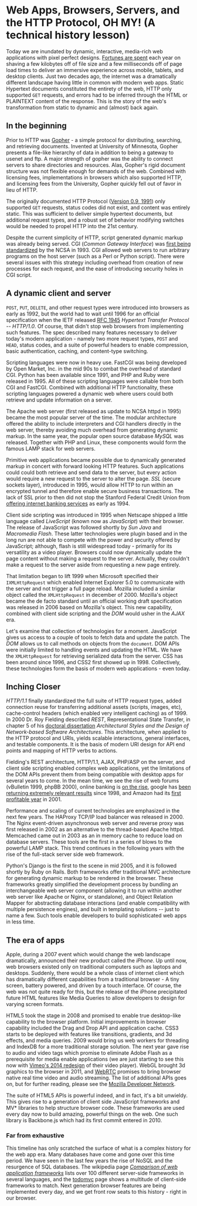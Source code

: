 # Web Apps, Browsers, Servers, and the HTTP Protocol, OH MY! (A technical history lesson)

Today we are inundated by dynamic, interactive, media-rich web applications with pixel perfect designs. [Fortunes are spent](http://www.fastcompany.com/1825005/how-one-second-could-cost-amazon-16-billion-sales) each year on shaving a few kilobytes off of file size and a few milliseconds off of page load times to deliver an immersive experience across mobile, tablets, and desktop clients. Just two decades ago, the internet was a dramatically different landscape having little in common with modern web apps. Static Hypertext documents constituted the entirety of the web, HTTP only supported `GET` requests, and errors had to be inferred through the HTML or PLAINTEXT content of the response. This is the story of the web's transformation from static to dynamic and (almost) back again.

## In the beginning

Prior to HTTP was [Gopher](http://en.wikipedia.org/wiki/Gopher_protocol) - a simple protocol for distributing, searching, and retrieving documents. Invented at University of Minnesota, Gopher presents a file-like hierarchy of data in addition to being a gateway to usenet and ftp. A major strength of gopher was the ability to connect servers to share directories and resources. Alas, Gopher's rigid document structure was not flexible enough for demands of the web. Combined with licensing fees, implementations in browsers which also supported HTTP, and licensing fees from the University, Gopher quickly fell out of favor in lieu of HTTP.

The originally documented HTTP Protocol ([Version 0.9, 1991](http://www.w3.org/Protocols/HTTP/AsImplemented.html)) only supported `GET` requests, status codes did not exist, and content was entirely static. This was sufficient to deliver simple hypertext documents, but additional request types, and a robust set of behavior modifying switches would be needed to propel HTTP into the 21st century.

Despite the current simplicity of HTTP, script generated dynamic markup was already being served. CGI (_Common Gateway Interface_) was [first being standardized](http://en.wikipedia.org/wiki/Common_Gateway_Interface#History) by the NCSA in 1993. CGI allowed web servers to run arbitrary programs on the host server (such as a Perl or Python script). There were several issues with this strategy including overhead from creation of new processes for each request, and the ease of introducing security holes in CGI script.

## A dynamic client and server

`POST`, `PUT`, `DELETE`, and other request types were introduced into browsers as early as 1992, but the world had to wait until 1996 for an official specification when the IETF released [RFC 1945](http://tools.ietf.org/html/rfc1945) _Hypertext Transfer Protocol -- HTTP/1.0_. Of course, that didn't stop web browsers from implementing such features. The spec described many features necessary to deliver today's modern application - namely two more request types, `POST` and `HEAD`, status codes, and a suite of powerful headers to enable compression, basic authentication, caching, and content-type switching.

Scripting languages were now in heavy use. FastCGI was being developed by Open Market, Inc. in the mid 90s to combat the overhead of standard CGI. Python has been available since 1991, and PHP and Ruby were released in 1995. All of these scripting languages were callable from both CGI and FastCGI. Combined with additional HTTP functionality, these scripting languages powered a dynamic web where users could both retrieve and update information on a server.

The Apache web server (first released as update to NCSA httpd in 1995) became the most popular server of the time. The modular architecture offered the ability to include interpreters and CGI handlers directly in the web server, thereby avoiding much overhead from generating dynamic markup. In the same year, the popular open source database _MySQL_ was released. Together with PHP and Linux, these components would form the famous LAMP stack for web servers.

Primitive web applications became possible due to dynamically generated markup in concert with forward looking HTTP features. Such applications could could both retrieve and send data to the server, but every action would require a new request to the server to alter the page. _SSL_ (secure sockets layer), introduced in 1995, would allow HTTP to run within an encrypted tunnel and therefore enable secure business transactions. The lack of SSL prior to then did not stop the Stanford Federal Credit Union from [offering internet banking services](http://en.wikipedia.org/wiki/Online_banking#History) as early as 1994.

Client side scripting was introduced in 1995 when Netscape shipped a little  language called _LiveScript_ (known now as _JavaScript_) with their browser. The release of JavaScript was followed shortly by _Sun Java_ and _Macromedia Flash_. These latter technologies were plugin based and in the long run are not able to compete with the power and security offered by JavaScript; although, flash is still widespread today - primarily for its versatility as a video player. Browsers could now dynamically update the page content without making a request to the server. Actually, they couldn't make a request to the server aside from requesting a new page entirely.

That limitation began to lift 1999 when Microsoft specified their `IXMLHttpRequest` which enabled Internet Explorer 5.0 to communicate with the server and not trigger a full page reload. Mozilla included a similar object called the `XMLHttpRequest` in december of 2000. Mozilla's object became the de facto standard until an official working draft specification was released in 2006 based on Mozilla's object. This new capability, combined with client side scripting and the _DOM_ would usher in the _AJAX_ era.

Let's examine that collection of technologies for a moment. JavaScript gives us access to a couple of tools to fetch data and update the patch. The _DOM_  allows us to call methods on objects from the `document`. DOM APIs were initially limited to handling events and updating the HTML. We have the `XMLHttpRequest` for retrieving serialized data from the server. CSS has been around since 1996, and CSS2 first showed up in 1998. Collectively, these technologies form the basis of modern web applications - even today.

## Inching Closer

_HTTP/1.1_ finally standardized the full suite of HTTP request types, added connection reuse for transferring additional assets (scripts, images, etc), cache-control headers (which enabled very intelligent caching) as of 1999. In 2000 Dr. Roy Fielding described _REST_, Representational State Transfer, in chapter 5 of his [doctoral dissertation](http://www.ics.uci.edu/~fielding/pubs/dissertation/top.htm) _Architectural Styles and the Design of Network-based Software Architectures_. This architecture, when applied to the HTTP protocol and URIs, yields scalable interactions, general interfaces, and testable components. It is the basis of modern URI design for API end points and mapping of HTTP verbs to actions.

Fielding's REST architecture, HTTP/1.1, AJAX, PHP/ASP on the server, and client side scripting enabled complex web applications, yet the limitations of the DOM APIs prevent them from being compatible with desktop apps for several years to come. In the mean time, we see the rise of web forums (vBulletin 1999, phpBB 2000), online banking is [on the rise](http://thefinancialbrand.com/25380/yodlee-history-of-internet-banking/), google has [been returning extremely relevant results](http://www.google.com/about/company/history) since 1998, and Amazon had its [first profitable year](http://en.wikipedia.org/wiki/Amazon.com#History) in 2001.

Performance and scaling of current technologies are emphasized in the next few years. The HAProxy TCP/IP load balancer was released in 2000. The Nginx event-driven asynchronous web server and reverse proxy was first released in 2002 as an alternative to the thread-based Apache httpd. Memcached came out in 2003 as an in memory cache to reduce load on database servers. These tools are the first in a series of blows to the powerful LAMP stack. This trend continues in the following years with the rise of the full-stack server side web framework.

Python's Django is the first to the scene in mid 2005, and it is followed shortly by Ruby on Rails. Both frameworks offer traditional MVC architecture for generating dynamic markup to be rendered in the browser. These frameworks greatly simplified the development process by bundling an interchangeable web server component (allowing it to run within another web server like Apache or Nginx, or standalone), and Object Relation Mapper for abstracting database interactions (and enable compatibility with multiple persistence engines), and built in templating solutions -- just to name a few. Such tools enable developers to build sophisticated web apps in less time.

## The era of apps

Apple, during a 2007 event which would change the web landscape dramatically, announced their new product called the _iPhone_. Up until now, web browsers existed only on traditional computers such as laptops and desktops. Suddenly, there would be a whole class of internet client which has dramatically different capabilities from a traditional browser - A tiny screen, battery powered, and driven by a touch interface. Of course, the web was not quite ready for this, but the release of the iPhone precipitated future HTML features like Media Queries to allow developers to design for varying screen formats.

HTML5 took the stage in 2008 and promised to enable true desktop-like capability to the browser platform. Initial improvements in browser capability included the Drag and Drop API and application cache. CSS3 starts to be deployed with features like transitions, gradients, and 3d effects, and media queries. 2009 would bring us web workers for threading and IndexDB for a more traditional storage solution. The next year gave rise to audio and video tags which promise to eliminate Adobe Flash as a prerequisite for media enable applications (we are just starting to see this now with [Vimeo's 2014 redesign](http://techcrunch.com/2014/01/07/vimeo-new-video-player/) of their video player). WebGL brought 3d graphics to the browser in 2011, and [WebRTC](http://www.webrtc.org/home) promises to bring browser native real time video and audio streaming. The list of additional APIs goes on, but for further reading, please see the [Mozilla Developer Network](https://developer.mozilla.org/en-US/).

The suite of HTML5 APIs is powerful indeed, and in fact, it's a bit unwieldy. This gives rise to a generation of client side JavaScript frameworks and MV* libraries to help structure browser code. These frameworks are used every day now to build amazing, powerful things on the web. One such library is Backbone.js which had its first commit entered in 2010.

### Far from exhaustive
This timeline has only scratched the surface of what is a complex history for the web app era. Many databases have come and gone over this time period. We have seen in the last few years the rise of NoSQL and the resurgence of SQL databases. The wikipedia page [_Comparison of web application frameworks_](http://en.wikipedia.org/wiki/Comparison_of_web_application_frameworks) lists over 100 different server-side frameworks in several languages, and the [todomvc](http://todomvc.com/) page shows a multitude of client-side frameworks to match. Next generation browser features are being implemented every day, and we get front row seats to this history - right in our browser.